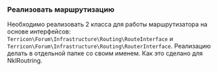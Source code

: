 ### Реализовать маршрутизацию

Необходимо реализовать 2 класса для работы маршрутизатора на основе интерфейсов: 
`Terricon\Forum\Infrastructure\Routing\RouteInterface` и `Terricon\Forum\Infrastructure\Routing\RouterInterface`.
Реализацию делать в отдельной папке со своим именем. Как это сделано для NklRoutring.
